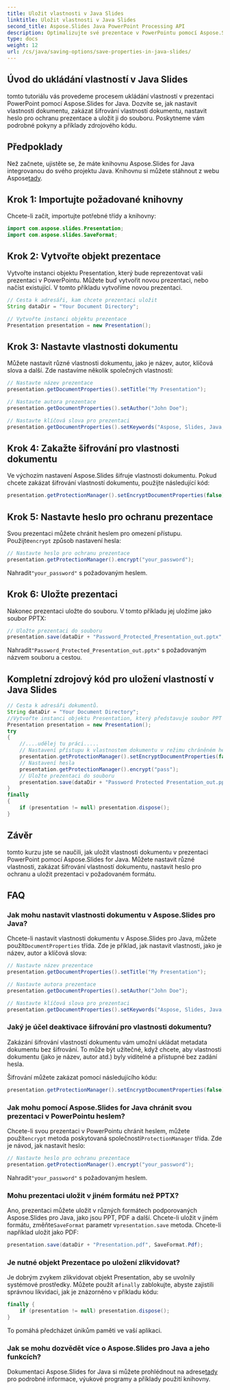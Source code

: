 ```yaml
---
title: Uložit vlastnosti v Java Slides
linktitle: Uložit vlastnosti v Java Slides
second_title: Aspose.Slides Java PowerPoint Processing API
description: Optimalizujte své prezentace v PowerPointu pomocí Aspose.Slides pro Java. Naučte se nastavovat vlastnosti, deaktivovat šifrování, přidat ochranu heslem a bez námahy ukládat.
type: docs
weight: 12
url: /cs/java/saving-options/save-properties-in-java-slides/
---
```


## Úvod do ukládání vlastností v Java Slides

tomto tutoriálu vás provedeme procesem ukládání vlastností v prezentaci PowerPoint pomocí Aspose.Slides for Java. Dozvíte se, jak nastavit vlastnosti dokumentu, zakázat šifrování vlastností dokumentu, nastavit heslo pro ochranu prezentace a uložit ji do souboru. Poskytneme vám podrobné pokyny a příklady zdrojového kódu.

## Předpoklady

 Než začnete, ujistěte se, že máte knihovnu Aspose.Slides for Java integrovanou do svého projektu Java. Knihovnu si můžete stáhnout z webu Aspose[tady](https://downloads.aspose.com/slides/java).

## Krok 1: Importujte požadované knihovny

Chcete-li začít, importujte potřebné třídy a knihovny:

```java
import com.aspose.slides.Presentation;
import com.aspose.slides.SaveFormat;
```

## Krok 2: Vytvořte objekt prezentace

Vytvořte instanci objektu Presentation, který bude reprezentovat vaši prezentaci v PowerPointu. Můžete buď vytvořit novou prezentaci, nebo načíst existující. V tomto příkladu vytvoříme novou prezentaci.

```java
// Cesta k adresáři, kam chcete prezentaci uložit
String dataDir = "Your Document Directory";

// Vytvořte instanci objektu prezentace
Presentation presentation = new Presentation();
```

## Krok 3: Nastavte vlastnosti dokumentu

Můžete nastavit různé vlastnosti dokumentu, jako je název, autor, klíčová slova a další. Zde nastavíme několik společných vlastností:

```java
// Nastavte název prezentace
presentation.getDocumentProperties().setTitle("My Presentation");

// Nastavte autora prezentace
presentation.getDocumentProperties().setAuthor("John Doe");

// Nastavte klíčová slova pro prezentaci
presentation.getDocumentProperties().setKeywords("Aspose, Slides, Java, Tutorial");
```

## Krok 4: Zakažte šifrování pro vlastnosti dokumentu

Ve výchozím nastavení Aspose.Slides šifruje vlastnosti dokumentu. Pokud chcete zakázat šifrování vlastností dokumentu, použijte následující kód:

```java
presentation.getProtectionManager().setEncryptDocumentProperties(false);
```

## Krok 5: Nastavte heslo pro ochranu prezentace

 Svou prezentaci můžete chránit heslem pro omezení přístupu. Použijte`encrypt` způsob nastavení hesla:

```java
// Nastavte heslo pro ochranu prezentace
presentation.getProtectionManager().encrypt("your_password");
```

 Nahradit`"your_password"` s požadovaným heslem.

## Krok 6: Uložte prezentaci

Nakonec prezentaci uložte do souboru. V tomto příkladu jej uložíme jako soubor PPTX:

```java
// Uložte prezentaci do souboru
presentation.save(dataDir + "Password_Protected_Presentation_out.pptx", SaveFormat.Pptx);
```

 Nahradit`"Password_Protected_Presentation_out.pptx"` s požadovaným názvem souboru a cestou.

## Kompletní zdrojový kód pro uložení vlastností v Java Slides

```java
// Cesta k adresáři dokumentů.
String dataDir = "Your Document Directory";
//Vytvořte instanci objektu Presentation, který představuje soubor PPT
Presentation presentation = new Presentation();
try
{
	//....udělej tu práci.....
	// Nastavení přístupu k vlastnostem dokumentu v režimu chráněném heslem
	presentation.getProtectionManager().setEncryptDocumentProperties(false);
	// Nastavení hesla
	presentation.getProtectionManager().encrypt("pass");
	// Uložte prezentaci do souboru
	presentation.save(dataDir + "Password Protected Presentation_out.pptx", SaveFormat.Pptx);
}
finally
{
	if (presentation != null) presentation.dispose();
}
```

## Závěr

tomto kurzu jste se naučili, jak uložit vlastnosti dokumentu v prezentaci PowerPoint pomocí Aspose.Slides for Java. Můžete nastavit různé vlastnosti, zakázat šifrování vlastností dokumentu, nastavit heslo pro ochranu a uložit prezentaci v požadovaném formátu.

## FAQ

### Jak mohu nastavit vlastnosti dokumentu v Aspose.Slides pro Java?

 Chcete-li nastavit vlastnosti dokumentu v Aspose.Slides pro Java, můžete použít`DocumentProperties` třída. Zde je příklad, jak nastavit vlastnosti, jako je název, autor a klíčová slova:

```java
// Nastavte název prezentace
presentation.getDocumentProperties().setTitle("My Presentation");

// Nastavte autora prezentace
presentation.getDocumentProperties().setAuthor("John Doe");

// Nastavte klíčová slova pro prezentaci
presentation.getDocumentProperties().setKeywords("Aspose, Slides, Java, Tutorial");
```

### Jaký je účel deaktivace šifrování pro vlastnosti dokumentu?

Zakázání šifrování vlastností dokumentu vám umožní ukládat metadata dokumentu bez šifrování. To může být užitečné, když chcete, aby vlastnosti dokumentu (jako je název, autor atd.) byly viditelné a přístupné bez zadání hesla.

Šifrování můžete zakázat pomocí následujícího kódu:

```java
presentation.getProtectionManager().setEncryptDocumentProperties(false);
```

### Jak mohu pomocí Aspose.Slides for Java chránit svou prezentaci v PowerPointu heslem?

Chcete-li svou prezentaci v PowerPointu chránit heslem, můžete použít`encrypt` metoda poskytovaná společností`ProtectionManager` třída. Zde je návod, jak nastavit heslo:

```java
// Nastavte heslo pro ochranu prezentace
presentation.getProtectionManager().encrypt("your_password");
```

 Nahradit`"your_password"` s požadovaným heslem.

### Mohu prezentaci uložit v jiném formátu než PPTX?

 Ano, prezentaci můžete uložit v různých formátech podporovaných Aspose.Slides pro Java, jako jsou PPT, PDF a další. Chcete-li uložit v jiném formátu, změňte`SaveFormat` parametr v`presentation.save` metoda. Chcete-li například uložit jako PDF:

```java
presentation.save(dataDir + "Presentation.pdf", SaveFormat.Pdf);
```

### Je nutné objekt Prezentace po uložení zlikvidovat?

 Je dobrým zvykem zlikvidovat objekt Presentation, aby se uvolnily systémové prostředky. Můžete použít a`finally` zablokujte, abyste zajistili správnou likvidaci, jak je znázorněno v příkladu kódu:

```java
finally {
    if (presentation != null) presentation.dispose();
}
```

To pomáhá předcházet únikům paměti ve vaší aplikaci.

### Jak se mohu dozvědět více o Aspose.Slides pro Java a jeho funkcích?

 Dokumentaci Aspose.Slides for Java si můžete prohlédnout na adrese[tady](https://docs.aspose.com/slides/java/) pro podrobné informace, výukové programy a příklady použití knihovny.